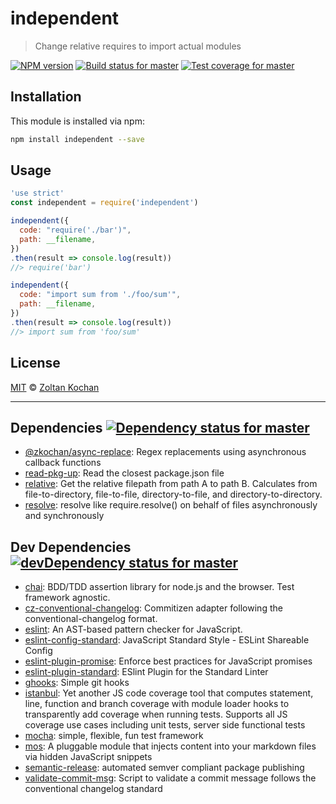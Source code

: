 <!--@'# ' + package.name-->
# independent
<!--/@-->

<!--@'> ' + package.description-->
> Change relative requires to import actual modules
<!--/@-->

<!--@shields.flatSquare('npm', 'travis', 'coveralls')-->
[![NPM version](https://img.shields.io/npm/v/independent.svg?style=flat-square)](https://www.npmjs.com/package/independent)
[![Build status for master](https://img.shields.io/travis/zkochan/independent/master.svg?style=flat-square)](https://travis-ci.org/zkochan/independent)
[![Test coverage for master](https://img.shields.io/coveralls/zkochan/independent/master.svg?style=flat-square)](https://coveralls.io/r/zkochan/independent?branch=master)
<!--/@-->

<!--@installation()-->
## Installation

This module is installed via npm:

``` sh
npm install independent --save
```
<!--/@-->

## Usage

```js
'use strict'
const independent = require('independent')

independent({
  code: "require('./bar')",
  path: __filename,
})
.then(result => console.log(result))
//> require('bar')

independent({
  code: "import sum from './foo/sum'",
  path: __filename,
})
.then(result => console.log(result))
//> import sum from 'foo/sum'
```

<!--@license()-->
## License

[MIT](./LICENSE) © [Zoltan Kochan](http://kochan.io)
<!--/@-->

* * *

<!--@dependencies({ shield: 'flat-square' })-->
## Dependencies [![Dependency status for master](https://img.shields.io/david/zkochan/independent/master.svg?style=flat-square)](https://david-dm.org/zkochan/independent/master)

- [@zkochan/async-replace](https://github.com/zkochan/async-replace): Regex replacements using asynchronous callback functions
- [read-pkg-up](https://github.com/sindresorhus/read-pkg-up): Read the closest package.json file
- [relative](https://github.com/jonschlinkert/relative): Get the relative filepath from path A to path B. Calculates from file-to-directory, file-to-file, directory-to-file, and directory-to-directory.
- [resolve](https://github.com/substack/node-resolve): resolve like require.resolve() on behalf of files asynchronously and synchronously

<!--/@-->

<!--@devDependencies({ shield: 'flat-square' })-->
## Dev Dependencies [![devDependency status for master](https://img.shields.io/david/dev/zkochan/independent/master.svg?style=flat-square)](https://david-dm.org/zkochan/independent/master#info=devDependencies)

- [chai](https://github.com/chaijs/chai): BDD/TDD assertion library for node.js and the browser. Test framework agnostic.
- [cz-conventional-changelog](https://github.com/commitizen/cz-conventional-changelog): Commitizen adapter following the conventional-changelog format.
- [eslint](https://github.com/eslint/eslint): An AST-based pattern checker for JavaScript.
- [eslint-config-standard](https://github.com/feross/eslint-config-standard): JavaScript Standard Style - ESLint Shareable Config
- [eslint-plugin-promise](https://github.com/xjamundx/eslint-plugin-promise): Enforce best practices for JavaScript promises
- [eslint-plugin-standard](https://github.com/xjamundx/eslint-plugin-standard): ESlint Plugin for the Standard Linter
- [ghooks](https://github.com/gtramontina/ghooks): Simple git hooks
- [istanbul](https://github.com/gotwarlost/istanbul): Yet another JS code coverage tool that computes statement, line, function and branch coverage with module loader hooks to transparently add coverage when running tests. Supports all JS coverage use cases including unit tests, server side functional tests
- [mocha](https://github.com/mochajs/mocha): simple, flexible, fun test framework
- [mos](https://github.com/zkochan/mos): A pluggable module that injects content into your markdown files via hidden JavaScript snippets
- [semantic-release](https://github.com/semantic-release/semantic-release): automated semver compliant package publishing
- [validate-commit-msg](https://github.com/kentcdodds/validate-commit-msg): Script to validate a commit message follows the conventional changelog standard

<!--/@-->
